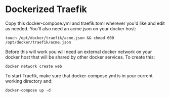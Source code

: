 # Dockerized Traefik

Copy this docker-compose.yml and traefik.toml wherever you'd like and edit as needed. You'll also need an acme.json on your docker host:

```touch /opt/docker/traefik/acme.json && chmod 600 /opt/docker/traefik/acme.json```

Before this will work you will need an external docker network on your docker host that will be shared by other docker services. To create this:

```docker network create web```

To start Traefik, make sure that docker-compose.yml is in your current working directory and:

```docker-compose up -d```